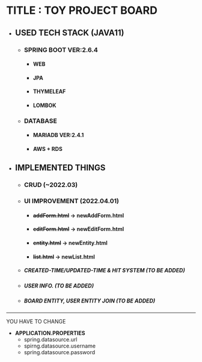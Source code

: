 # TITLE : TOY PROJECT BOARD
- ## USED TECH STACK (JAVA11)
  - ### SPRING BOOT VER:2.6.4
    - #### WEB 
    - #### JPA
    - #### THYMELEAF
    - #### LOMBOK
  - ### DATABASE
    - #### MARIADB VER:2.4.1
    - #### AWS + RDS
- ## IMPLEMENTED THINGS
  - ### CRUD (~2022.03)
  - ### UI IMPROVEMENT (2022.04.01)
    - #### ~~addForm.html~~ -> newAddForm.html
    - #### ~~editForm.html~~ -> newEditForm.html
    - #### ~~entity.html~~ -> newEntity.html
    - #### ~~list.html~~ -> newList.html
  + ##### CREATED-TIME/UPDATED-TIME & HIT SYSTEM (TO BE ADDED)
  + ##### USER INFO. (TO BE ADDED)
  + ##### BOARD ENTITY, USER ENTITY JOIN (TO BE ADDED)

* * *
YOU HAVE TO CHANGE 
  - **APPLICATION.PROPERTIES**
    - spring.datasource.url
    - spirng.datasource.username
    - spring.datasource.password
